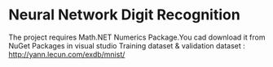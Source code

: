 # Neural Network Digit Recognition
The project requires Math.NET Numerics Package.You cad download it from NuGet Packages in visual studio
Training dataset & validation dataset :
http://yann.lecun.com/exdb/mnist/
